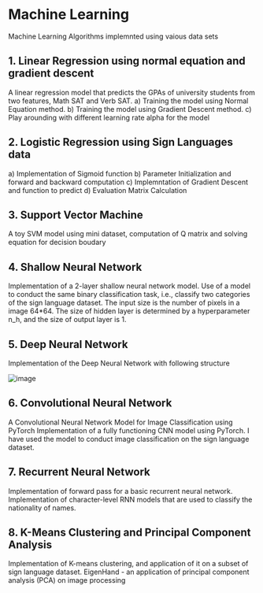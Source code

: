 # Machine Learning
Machine Learning Algorithms implemnted using vaious data sets

## 1. Linear Regression using normal equation and gradient descent

  A linear regression model that predicts the GPAs of university students from two features, Math SAT and Verb SAT. 
  a) Training the model using Normal Equation method.
  b) Training the model using Gradient Descent method.
  c) Play arounding with different learning rate alpha for the model


## 2. Logistic Regression using Sign Languages data 

a) Implementation of Sigmoid function
b) Parameter Initialization and forward and backward computation
c) Implemntation of Gradient Descent and function to predict
d) Evaluation Matrix Calculation

## 3.  Support Vector Machine

A toy SVM model using mini dataset, computation of Q matrix and solving equation for decision boudary

## 4. Shallow Neural Network

Implementation of a 2-layer shallow neural network model. Use of a model to conduct the same binary classification task, i.e., classify two categories of the sign language dataset. The input size is the number of pixels in a image 64*64. The size of hidden layer is determined by a hyperparameter n_h, and the size of output layer is 1.


## 5. Deep Neural Network

Implementation of the Deep Neural Network with following structure

![image](https://user-images.githubusercontent.com/52694641/110718639-3e11f400-81c0-11eb-9727-1f61f2a1b85e.png)

## 6. Convolutional Neural Network

A Convolutional Neural Network Model for Image Classification using PyTorch
Implementation of a fully functioning CNN model using PyTorch. I have used the model to conduct image classification on the sign language dataset.

## 7. Recurrent Neural Network
Implementation of forward pass for a basic recurrent neural network.
Implementation of character-level RNN models that are used to classify the nationality of names.

## 8. K-Means Clustering and Principal Component Analysis
Implementation of K-means clustering, and application of it on a subset of sign language dataset.
EigenHand - an application of principal component analysis (PCA) on image processing

